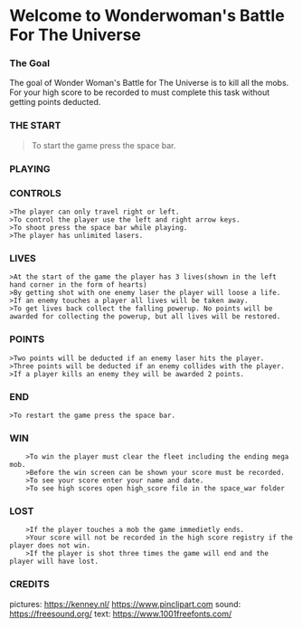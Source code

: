 # Welcome to Wonderwoman's Battle For The Universe

### The Goal
The goal of Wonder Woman's Battle for The Universe is to kill all the mobs. For your high score to be recorded to must complete this task without getting points deducted.

### THE START
>To start the game press the space bar.

### PLAYING

### CONTROLS
    
    >The player can only travel right or left.
    >To control the player use the left and right arrow keys.
    >To shoot press the space bar while playing.
    >The player has unlimited lasers.
    
### LIVES
    
    >At the start of the game the player has 3 lives(shown in the left hand corner in the form of hearts)
    >By getting shot with one enemy laser the player will loose a life.
    >If an enemy touches a player all lives will be taken away.
    >To get lives back collect the falling powerup. No points will be awarded for collecting the powerup, but all lives will be restored.
    
### POINTS
    
    >Two points will be deducted if an enemy laser hits the player.
    >Three points will be deducted if an enemy collides with the player.
    >If a player kills an enemy they will be awarded 2 points.
    
        

### END

    >To restart the game press the space bar.

### WIN

        >To win the player must clear the fleet including the ending mega mob.
        >Before the win screen can be shown your score must be recorded.
        >To see your score enter your name and date.
        >To see high scores open high_score file in the space_war folder

### LOST

        >If the player touches a mob the game immedietly ends.
        >Your score will not be recorded in the high score registry if the player does not win.
        >If the player is shot three times the game will end and the player will have lost.
    
### CREDITS
pictures:
https://kenney.nl/
https://www.pinclipart.com
sound:
https://freesound.org/
text:
https://www.1001freefonts.com/


